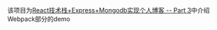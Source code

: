 该项目为[React技术栈+Express+Mongodb实现个人博客 -- Part 3](http://www.jianshu.com/p/351a7f653074)中介绍Webpack部分的demo